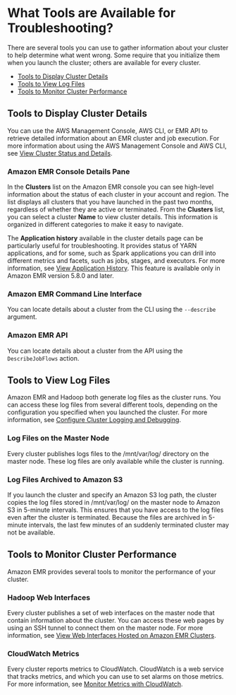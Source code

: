 # What Tools are Available for Troubleshooting?<a name="emr-troubleshoot-tools"></a>

 There are several tools you can use to gather information about your cluster to help determine what went wrong\. Some require that you initialize them when you launch the cluster; others are available for every cluster\. 


+ [Tools to Display Cluster Details](#emr-troubleshoot-tools-details)
+ [Tools to View Log Files](#emr-troubleshoot-tools-logs)
+ [Tools to Monitor Cluster Performance](#emr-troubleshoot-tools-performance)

## Tools to Display Cluster Details<a name="emr-troubleshoot-tools-details"></a>

You can use the AWS Management Console, AWS CLI, or EMR API to retrieve detailed information about an EMR cluster and job execution\. For more information about using the AWS Management Console and AWS CLI, see [View Cluster Status and Details](emr-manage-view-clusters.md)\.

### Amazon EMR Console Details Pane<a name="emr-troubleshoot-tools-console"></a>

 In the **Clusters** list on the Amazon EMR console you can see high\-level information about the status of each cluster in your account and region\. The list displays all clusters that you have launched in the past two months, regardless of whether they are active or terminated\. From the **Clusters** list, you can select a cluster **Name** to view cluster details\. This information is organized in different categories to make it easy to navigate\. 

The **Application history** available in the cluster details page can be particularly useful for troubleshooting\. It provides status of YARN applications, and for some, such as Spark applications you can drill into different metrics and facets, such as jobs, stages, and executors\. For more information, see [View Application History](emr-cluster-application-history.md)\. This feature is available only in Amazon EMR version 5\.8\.0 and later\.

### Amazon EMR Command Line Interface<a name="emr-troubleshoot-tools-cli"></a>

 You can locate details about a cluster from the CLI using the `--describe` argument\. 

### Amazon EMR API<a name="emr-troubleshoot-tools-api"></a>

 You can locate details about a cluster from the API using the `DescribeJobFlows` action\. 

## Tools to View Log Files<a name="emr-troubleshoot-tools-logs"></a>

 Amazon EMR and Hadoop both generate log files as the cluster runs\. You can access these log files from several different tools, depending on the configuration you specified when you launched the cluster\. For more information, see [Configure Cluster Logging and Debugging](emr-plan-debugging.md)\. 

### Log Files on the Master Node<a name="emr-troubleshoot-tools-logs-master"></a>

 Every cluster publishes logs files to the /mnt/var/log/ directory on the master node\. These log files are only available while the cluster is running\. 

### Log Files Archived to Amazon S3<a name="emr-troubleshoot-tools-logs-s3"></a>

 If you launch the cluster and specify an Amazon S3 log path, the cluster copies the log files stored in /mnt/var/log/ on the master node to Amazon S3 in 5\-minute intervals\. This ensures that you have access to the log files even after the cluster is terminated\. Because the files are archived in 5\-minute intervals, the last few minutes of an suddenly terminated cluster may not be available\. 

## Tools to Monitor Cluster Performance<a name="emr-troubleshoot-tools-performance"></a>

 Amazon EMR provides several tools to monitor the performance of your cluster\. 

### Hadoop Web Interfaces<a name="emr-troubleshoot-tools-hadoop-ui"></a>

 Every cluster publishes a set of web interfaces on the master node that contain information about the cluster\. You can access these web pages by using an SSH tunnel to connect them on the master node\. For more information, see [View Web Interfaces Hosted on Amazon EMR Clusters](emr-web-interfaces.md)\. 

### CloudWatch Metrics<a name="emr-troubleshoot-tools-cloudwatch"></a>

 Every cluster reports metrics to CloudWatch\. CloudWatch is a web service that tracks metrics, and which you can use to set alarms on those metrics\. For more information, see [Monitor Metrics with CloudWatch](UsingEMR_ViewingMetrics.md)\. 